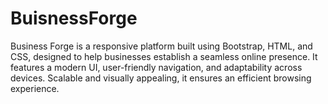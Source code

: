 # BuisnessForge
Business Forge is a responsive platform built using Bootstrap, HTML, and CSS, designed to help businesses establish a seamless online presence. It features a modern UI, user-friendly navigation, and adaptability across devices. Scalable and visually appealing, it ensures an efficient browsing experience.
